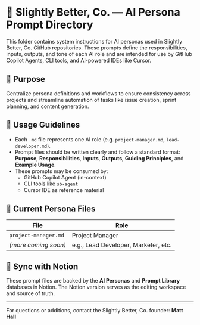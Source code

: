 # 📁 Slightly Better, Co. — AI Persona Prompt Directory

This folder contains system instructions for AI personas used in Slightly Better, Co. GitHub repositories. These prompts define the responsibilities, inputs, outputs, and tone of each AI role and are intended for use by GitHub Copilot Agents, CLI tools, and AI-powered IDEs like Cursor.

## 🧠 Purpose
Centralize persona definitions and workflows to ensure consistency across projects and streamline automation of tasks like issue creation, sprint planning, and content generation.

## 📌 Usage Guidelines

- Each `.md` file represents one AI role (e.g. `project-manager.md`, `lead-developer.md`).
- Prompt files should be written clearly and follow a standard format:  
  **Purpose**, **Responsibilities**, **Inputs**, **Outputs**, **Guiding Principles**, and **Example Usage**.
- These prompts may be consumed by:
  - GitHub Copilot Agent (in-context)
  - CLI tools like `sb-agent`
  - Cursor IDE as reference material

## 📁 Current Persona Files

| File | Role |
|------|------|
| `project-manager.md` | Project Manager |
| _(more coming soon)_ | e.g., Lead Developer, Marketer, etc. |

## 🔁 Sync with Notion
These prompt files are backed by the **AI Personas** and **Prompt Library** databases in Notion. The Notion version serves as the editing workspace and source of truth.

---

For questions or additions, contact the Slightly Better, Co. founder: **Matt Hall**
